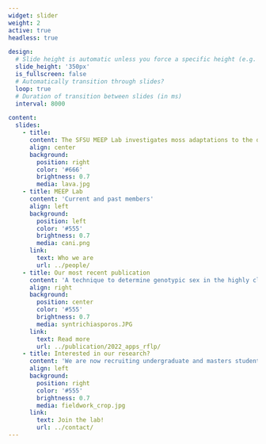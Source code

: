 ```yaml
---
widget: slider
weight: 2
active: true
headless: true

design:
  # Slide height is automatic unless you force a specific height (e.g. '400px')
  slide_height: '350px'
  is_fullscreen: false
  # Automatically transition through slides?
  loop: true
  # Duration of transition between slides (in ms)
  interval: 8000

content:
  slides:
    - title: 
      content: The SFSU MEEP Lab investigates moss adaptations to the desiccating and irradiating conditions of life on land
      align: center
      background:
        position: right
        color: '#666'
        brightness: 0.7
        media: lava.jpg
    - title: MEEP Lab
      content: 'Current and past members'
      align: left
      background:
        position: left
        color: '#555'
        brightness: 0.7
        media: cani.png
      link:
        text: Who we are
        url: ../people/
    - title: Our most recent publication
      content: 'A technique to determine genotypic sex in the highly clonal <i>Syntrichia caninervis</i>, and the results of a case study examining genotypic and phenotypic sex ratios'
      align: right
      background:
        position: center
        color: '#555'
        brightness: 0.7
        media: syntrichiasporos.JPG
      link:
        text: Read more
        url: ../publication/2022_apps_rflp/
    - title: Interested in our research?
      content: 'We are now recruiting undergraduate and masters students to start in Fall 2024'
      align: left
      background:
        position: right
        color: '#555'
        brightness: 0.7
        media: fieldwork_crop.jpg
      link:
        text: Join the lab!
        url: ../contact/        
---
```

